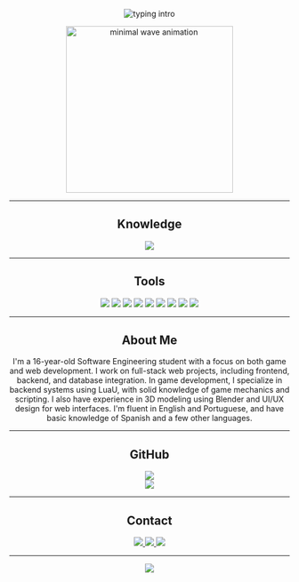 <p align="center">
  <img src="https://readme-typing-svg.herokuapp.com?font=Fira+Code&size=22&pause=1000&color=B3EBF2&center=true&vCenter=true&width=435&lines=Rodrigo+Vieira;" alt="typing intro" />
</p>

<p align="center">
  <img src="https://media.gifer.com/4pQ8.gif" width="300px" alt="minimal wave animation" />
</p>



---

<center><h2 align="center">Knowledge</h2></center>

<p align="center">
  <img src="https://skillicons.dev/icons?i=html,css,js,react,python,sqlite,lua&perline=7" />
</p>

---

<h2 align="center">Tools</h2>

<p align="center">
  <img src="https://img.shields.io/badge/VSCode-007ACC?style=flat&logo=visual-studio-code&logoColor=white" />
  <img src="https://img.shields.io/badge/Sublime%20Text-FF9800?style=flat&logo=sublimetext&logoColor=white" />
  <img src="https://img.shields.io/badge/SQLite-003B57?style=flat&logo=sqlite&logoColor=white" />
  <img src="https://img.shields.io/badge/Illustrator-FF9A00?style=flat&logo=adobe-illustrator&logoColor=white" />
  <img src="https://img.shields.io/badge/Geany-F1C232?style=flat&logo=geany&logoColor=black" />
  <img src="https://img.shields.io/badge/Roblox%20Studio-000000?style=flat&logo=roblox&logoColor=white" />
  <img src="https://img.shields.io/badge/Blender-F5792A?style=flat&logo=blender&logoColor=white" />
  <img src="https://img.shields.io/badge/Git-F05033?style=flat&logo=git&logoColor=white" />
  <img src="https://img.shields.io/badge/Figma-F24E1E?style=flat&logo=figma&logoColor=white" />
</p>

---

<h2 align="center">About Me</h2>

<p align="center">
I'm a 16-year-old Software Engineering student with a focus on both game and web development.
I work on full-stack web projects, including frontend, backend, and database integration.
In game development, I specialize in backend systems using LuaU, with solid knowledge of game mechanics and scripting.
I also have experience in 3D modeling using Blender and UI/UX design for web interfaces.
I'm fluent in English and Portuguese, and have basic knowledge of Spanish and a few other languages.
</p>

---

<h2 align="center">GitHub</h2>

<p align="center">
  <img src="https://github-readme-stats.vercel.app/api?username=rakandev&show_icons=true&theme=radical&hide_border=true" />
  <br/>
  <img src="https://github-readme-streak-stats.herokuapp.com?user=rakandev&theme=radical&hide_border=true" />
</p>

---

<h2 align="center">Contact</h2>

<p align="center">
  <a href="https://discord.com/users/475742032493543429" target="_blank">
    <img src="https://img.shields.io/badge/Discord-7289DA?style=for-the-badge&logo=discord&logoColor=white" />
  </a>
  <a href="https://www.instagram.com/rockingninejeans/" target="_blank">
    <img src="https://img.shields.io/badge/Instagram-E4405F?style=for-the-badge&logo=instagram&logoColor=white" />
  </a>
  <a href="mailto:rodrigovieirasalvado1@gmail.com">
    <img src="https://img.shields.io/badge/Email-D14836?style=for-the-badge&logo=gmail&logoColor=white" />
  </a>
</p>

---

<p align="center">
  <img src="https://capsule-render.vercel.app/api?type=waving&color=FF0000&height=100&section=footer"/>
</p>
